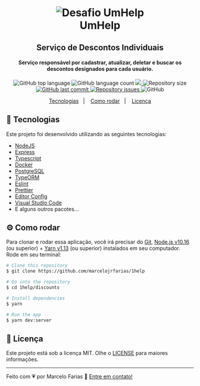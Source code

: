 <h1 align="center">
    <img alt="Desafio UmHelp" src="https://res.cloudinary.com/marcelojrfarias/image/upload/v1589133507/1help_vfpr84.jpg" />
    <br>
    UmHelp
</h1>
<h2 align="center">
    Serviço de Descontos Individuais
</h2>

<h4 align="center">
  Serviço responsável por cadastrar, atualizar, deletar e buscar os descontos designados para cada usuário.
</h4>
<p align="center">
  <img alt="GitHub top language" src="https://img.shields.io/github/languages/top/marcelojrfarias/1help.svg">

  <img alt="GitHub language count" src="https://img.shields.io/github/languages/count/marcelojrfarias/1help.svg">

  <a href="https://www.codacy.com/manual/marcelojrfarias/1help?utm_source=github.com&amp;utm_medium=referral&amp;utm_content=marcelojrfarias/1help&amp;utm_campaign=Badge_Grade">
    <img src="https://api.codacy.com/project/badge/Grade/30892037f8b04be4a5ced98239e51eb2"/>
  </a>

  <img alt="Repository size" src="https://img.shields.io/github/repo-size/marcelojrfarias/1help.svg">

  <a href="https://github.com/marcelojrfarias/1help/commits/master">
    <img alt="GitHub last commit" src="https://img.shields.io/github/last-commit/marcelojrfarias/1help.svg">
  </a>

  <a href="https://github.com/marcelojrfarias/1help/issues">
    <img alt="Repository issues" src="https://img.shields.io/github/issues/marcelojrfarias/1help.svg">
  </a>

  <img alt="GitHub" src="https://img.shields.io/github/license/marcelojrfarias/1help.svg">
</p>

<p align="center">
  <a href="#rocket-tecnologias">Tecnologias</a>&nbsp;&nbsp;&nbsp;|&nbsp;&nbsp;&nbsp;
  <a href="#gear-como-rodar">Como rodar</a>&nbsp;&nbsp;&nbsp;|&nbsp;&nbsp;&nbsp;
  <a href="#memo-licença">Licença</a>
</p>

## :rocket: Tecnologias

Este projeto foi desenvolvido utilizando as seguintes tecnologias:
- [NodeJS][nodejs]
- [Express][express]
- [Typescript][typescript]
- [Docker][docker]
- [PostgreSQL][postgresql]
- [TypeORM][typeorm]
- [Eslint][eslint]
- [Prettier][prettier]
- [Editor Config][editor-config]
- [Visual Studio Code][vscode]
- E alguns outros pacotes...

## :gear: Como rodar

Para clonar e rodar essa aplicação, você irá precisar do [Git][git], [Node.js v10.16][nodejs] (ou superior) + [Yarn v1.13][yarn] (ou superior) instalados em seu computador. Rode em seu terminal:

```bash
# Clone this repository
$ git clone https://github.com/marcelojrfarias/1help

# Go into the repository
$ cd 1help/discounts

# Install dependencies
$ yarn

# Run the app
$ yarn dev:server
```

## :memo: Licença
Este projeto está sob a licença MIT. Olhe o [LICENSE](https://github.com/marcelojrfarias/1help/blob/master/LICENSE) para maiores informações.

---

Feito com 💗 por Marcelo Farias 👋 [Entre em contato!](https://www.linkedin.com/in/marcelojrfarias/)

[nodejs]: https://nodejs.org/
[gostack]: https://rocketseat.com.br/bootcamp
[express]: https://expressjs.com/
[git]: https://git-scm.com
[yarn]: https://yarnpkg.com/
[vscode]: https://code.visualstudio.com/
[axios]: https://github.com/axios/axios
[reactjs]: https://reactjs.org/
[react-native]: https://reactnative.dev/
[editor-config]: https://editorconfig.org/
[typescript]: https://www.typescriptlang.org/
[eslint]: https://eslint.org/
[prettier]: https://prettier.io/
[typeorm]: https://typeorm.io/
[docker]: https://www.docker.com/
[postgresql]: https://www.postgresql.org/
